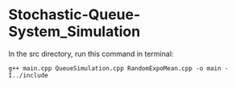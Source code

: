 # Stochastic-Queue-System_Simulation

In the src directory, run this command in terminal:
```
g++ main.cpp QueueSimulation.cpp RandomExpoMean.cpp -o main -I../include
```

